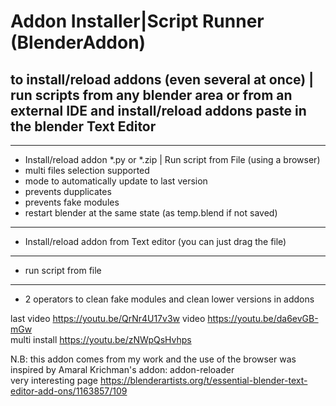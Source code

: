# Addon Installer|Script Runner  (BlenderAddon)
## to install/reload addons (even several at once) | run scripts from any blender area or from an external IDE and install/reload addons paste in the blender Text Editor 

------------------------------------------------------------------
* Install/reload addon *.py or *.zip | Run script from File (using a browser) 
* multi files selection supported
* mode to automatically update to last version
* prevents dupplicates
* prevents fake modules
* restart blender at the same state (as temp.blend if not saved)
-------------------------------------------------------------------
* Install/reload addon from Text editor (you can just drag the file)
-------------------------------------------------------------------
* run script from file
--------------------------------------------------------------------
* 2 operators to clean fake modules and clean lower versions in addons

last video https://youtu.be/QrNr4U17v3w
video https://youtu.be/da6evGB-mGw   
multi install https://youtu.be/zNWpQsHvhps   

N.B: this addon comes from my work and the use of the browser was inspired by Amaral Krichman's addon: addon-reloader  
very interesting page https://blenderartists.org/t/essential-blender-text-editor-add-ons/1163857/109
